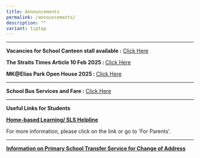 ```yaml
---
title: Announcements
permalink: /announcements/
description: ""
variant: tiptap
---
```

<hr>
<p><strong>Vacancies for School Canteen stall available :</strong>  <a href="/canteenad/" rel="noopener nofollow" target="_blank">Click Here</a>
</p>
<p></p>
<p><strong>The Straits Times Article 10 Feb 2025 : </strong><a href="/mkeliaspark/media-release/" rel="noopener nofollow" target="_blank">Click Here</a>
</p>
<p><strong>MK@Elias Park Open House 2025 : </strong><a href="/mk-elias-park-open-house-2025/" rel="noopener nofollow" target="_blank">Click Here</a>
</p>
<hr>
<p><strong>School Bus Services and Fare :</strong>  <a href="/information/school-bus-service/sbof/" rel="noopener noreferrer nofollow" target="_blank">Click Here</a>
</p>
<hr>
<p><strong>Useful Links for Students</strong>
</p>
<p><strong><a href="https://staging.d3975mj8dcgb9n.amplifyapp.com/for-parents/hbl/" rel="noopener noreferrer nofollow" target="_blank">Home-based Learning/ SLS Helpline</a></strong>
</p>
<p>For more information, please click on the link or go to 'For Parents'.</p>
<hr>
<p><strong><a href="https://staging.d3975mj8dcgb9n.amplifyapp.com/for-parents/forms/" rel="noopener noreferrer nofollow" target="_blank">Information on Primary School Transfer Service for Change of Address</a></strong>
</p>